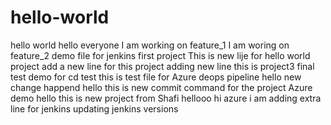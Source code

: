# hello-world
hello world 
hello everyone 
I am working on feature_1
I am woring on feature_2
demo file for jenkins first project 
This is new lije for hello world project 
add a new line for this project 
adding new line this is project3
final test demo for cd
test 
this is test file for Azure deops pipeline 
hello new change happend 
hello this is new commit command for the project Azure demo
hello this is new project from Shafi
hellooo 
hi azure 
i am adding extra line for jenkins
updating jenkins versions
